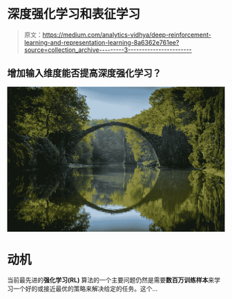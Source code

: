 # 深度强化学习和表征学习

> 原文：<https://medium.com/analytics-vidhya/deep-reinforcement-learning-and-representation-learning-8a6362e761ee?source=collection_archive---------3----------------------->

## 增加输入维度能否提高深度强化学习？

![](img/fb416df1002a968344db8fb50ee60f67.png)

# 动机

当前最先进的**强化学习(RL)** 算法的一个主要问题仍然是需要**数百万训练样本**来学习一个好的或接近最优的策略来解决给定的任务。这个…